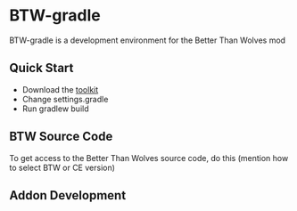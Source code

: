 # BTW-gradle

BTW-gradle is a development environment for the Better Than Wolves mod

## Quick Start

* Download the [toolkit]()
* Change settings.gradle
* Run gradlew build

## BTW Source Code

To get access to the Better Than Wolves source code, do this (mention how to select BTW or CE version)

## Addon Development